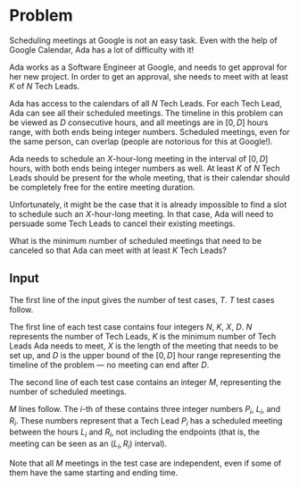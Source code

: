 # Problem

Scheduling meetings at Google is not an easy task. Even with the help of Google Calendar, Ada has a lot of difficulty with it!

Ada works as a Software Engineer at Google, and needs to get approval for her new project. In order to get an approval, she needs to meet with at least $K$ of $N$ Tech Leads.

Ada has access to the calendars of all $N$ Tech Leads. For each Tech Lead, Ada can see all their scheduled meetings. The timeline in this problem can be viewed as $D$ consecutive hours, and all meetings are in $[0,D]$ hours range, with both ends being integer numbers. Scheduled meetings, even for the same person, can overlap (people are notorious for this at Google!).

Ada needs to schedule an $X$-hour-long meeting in the interval of $[0,D]$ hours, with both ends being integer numbers as well. At least $K$ of $N$ Tech Leads should be present for the whole meeting, that is their calendar should be completely free for the entire meeting duration.

Unfortunately, it might be the case that it is already impossible to find a slot to schedule such an $X$-hour-long meeting. In that case, Ada will need to persuade some Tech Leads to cancel their existing meetings.

What is the minimum number of scheduled meetings that need to be canceled so that Ada can meet with at least $K$ Tech Leads?

## Input

The first line of the input gives the number of test cases, $T$. $T$ test cases follow.

The first line of each test case contains four integers $N$, $K$, $X$, $D$. $N$ represents the number of Tech Leads, $K$ is the minimum number of Tech Leads Ada needs to meet, $X$ is the length of the meeting that needs to be set up, and $D$ is the upper bound of the $[0,D]$ hour range representing the timeline of the problem — no meeting can end after $D$.

The second line of each test case contains an integer $M$, representing the number of scheduled meetings.

$M$ lines follow. The $i$-th of these contains three integer numbers $P_i$, $L_i$, and $R_i$. These numbers represent that a Tech Lead $P_i$ has a scheduled meeting between the hours $L_i$ and $R_i$, not including the endpoints (that is, the meeting can be seen as an $(L_i,R_i)$ interval).

Note that all $M$ meetings in the test case are independent, even if some of them have the same starting and ending time.
